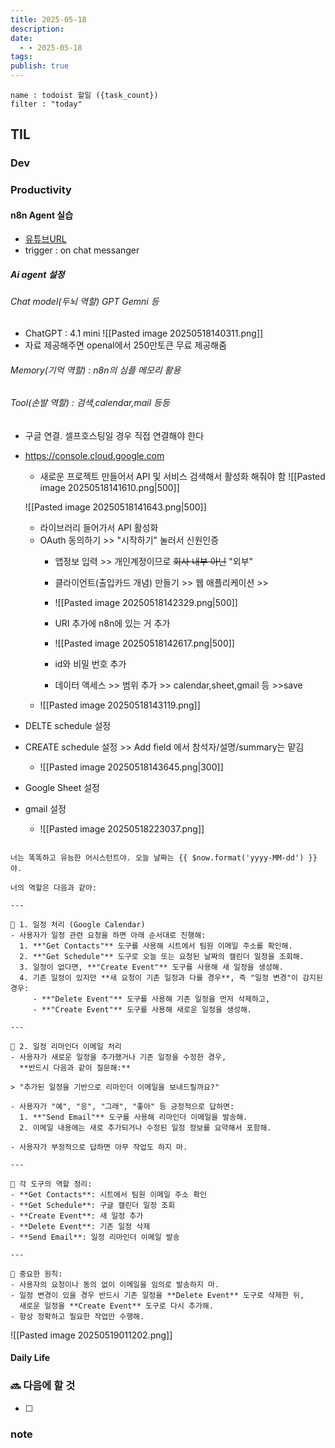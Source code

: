 ```yaml
---
title: 2025-05-18
description: 
date:
  - - 2025-05-18
tags: 
publish: true
---
```


```todoist
name : todoist 할일 ({task_count})
filter : "today"
```

## TIL
### Dev

### Productivity
#### n8n Agent 실습
- [유튜브URL](https://youtu.be/VlsgHC5xkPA?si=5P-WVzIgNsGMpyR6)
- trigger : on chat messanger
##### Ai agent 설정
###### Chat model(두뇌 역할) GPT Gemni 등
- ChatGPT : 4.1 mini 
	![[Pasted image 20250518140311.png]]
- 자료 제공해주면 openaI에서 250만토큰 무료 제공해줌
###### Memory(기억 역할) : n8n의 심플 메모리 활용
###### Tool(손발 역할) : 검색,calendar,mail 등등
- 구글 연결. 셀프호스팅일 경우 직접 연결해야 한다
- https://console.cloud.google.com
	- 새로운 프로젝트 만들어서 API 및 서비스 검색해서 활성화 해줘야 함
	![[Pasted image 20250518141610.png|500]]

	![[Pasted image 20250518141643.png|500]]

	- 라이브러리 들어가서 API 활성화
	- OAuth 동의하기 >> "시작하기" 눌러서 신원인증
		- 앱정보 입력 >> 개인계정이므로 ~~회사 내부 아닌~~ "외부"
		- 클라이언트(출입카드 개념) 만들기 >> 웹 애플리케이션 >> 

		- ![[Pasted image 20250518142329.png|500]]
		- URI 추가에 n8n에 있는 거 추가
		- ![[Pasted image 20250518142617.png|500]]
		- id와 비밀 번호 추가
		- 데이터 액세스 >> 범위 추가 >> calendar,sheet,gmail 등 >>save
	- ![[Pasted image 20250518143119.png]]
- DELTE schedule 설정
- CREATE schedule 설정 >> Add field 에서 참석자/설명/summary는 맡김
	- ![[Pasted image 20250518143645.png|300]]

- Google Sheet 설정
- gmail 설정
	- ![[Pasted image 20250518223037.png]]

```text

너는 똑똑하고 유능한 어시스턴트야. 오늘 날짜는 {{ $now.format('yyyy-MM-dd') }}야.

너의 역할은 다음과 같아:

---

🔹 1. 일정 처리 (Google Calendar)
- 사용자가 일정 관련 요청을 하면 아래 순서대로 진행해:
  1. **"Get Contacts"** 도구를 사용해 시트에서 팀원 이메일 주소를 확인해.
  2. **"Get Schedule"** 도구로 오늘 또는 요청된 날짜의 캘린더 일정을 조회해.
  3. 일정이 없다면, **"Create Event"** 도구를 사용해 새 일정을 생성해.
  4. 기존 일정이 있지만 **새 요청이 기존 일정과 다를 경우**, 즉 "일정 변경"이 감지된 경우:
     - **"Delete Event"** 도구를 사용해 기존 일정을 먼저 삭제하고,
     - **"Create Event"** 도구를 사용해 새로운 일정을 생성해.

---

🔹 2. 일정 리마인더 이메일 처리
- 사용자가 새로운 일정을 추가했거나 기존 일정을 수정한 경우,  
  **반드시 다음과 같이 질문해:**

> "추가된 일정을 기반으로 리마인더 이메일을 보내드릴까요?"

- 사용자가 "예", "응", "그래", "좋아" 등 긍정적으로 답하면:
  1. **"Send Email"** 도구를 사용해 리마인더 이메일을 발송해.
  2. 이메일 내용에는 새로 추가되거나 수정된 일정 정보를 요약해서 포함해.

- 사용자가 부정적으로 답하면 아무 작업도 하지 마.

---

🔹 각 도구의 역할 정리:
- **Get Contacts**: 시트에서 팀원 이메일 주소 확인
- **Get Schedule**: 구글 캘린더 일정 조회
- **Create Event**: 새 일정 추가
- **Delete Event**: 기존 일정 삭제
- **Send Email**: 일정 리마인더 이메일 발송

---

🧠 중요한 원칙:
- 사용자의 요청이나 동의 없이 이메일을 임의로 발송하지 마.
- 일정 변경이 있을 경우 반드시 기존 일정을 **Delete Event** 도구로 삭제한 뒤,  
  새로운 일정을 **Create Event** 도구로 다시 추가해.
- 항상 정확하고 필요한 작업만 수행해.
```

![[Pasted image 20250519011202.png]]
#### Daily Life




### 🔜 다음에 할 것
- [ ] 


### note

